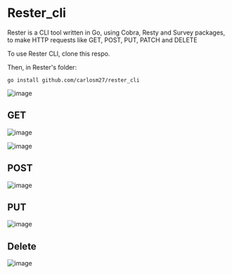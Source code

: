 # Rester_cli

Rester is a CLI tool written in Go, using Cobra, Resty and Survey packages, to make HTTP requests like GET, POST, PUT, PATCH and DELETE

To use Rester CLI, clone this respo.


Then, in Rester's folder:

`go install github.com/carlosm27/rester_cli`



![image](https://user-images.githubusercontent.com/70811425/166289832-d70d5536-28fa-430e-be62-2b2208feacb6.png)


## GET
![image](https://user-images.githubusercontent.com/70811425/166270683-f2d4049c-ac49-4f33-b0f6-16dc4352d4b5.png)

![image](https://user-images.githubusercontent.com/70811425/166273033-a79977d0-ab68-4f28-888b-6cfa7930109e.png)



## POST
![image](https://user-images.githubusercontent.com/70811425/166276798-eb49bf92-9f77-4566-aa93-5890cd469eb8.png)


## PUT
![image](https://user-images.githubusercontent.com/70811425/166284560-bd732cd6-d799-41c5-b746-3b72c501c827.png)


## Delete
![image](https://user-images.githubusercontent.com/70811425/166286436-d78726e4-afaa-48e0-8562-93e8eff10418.png)


